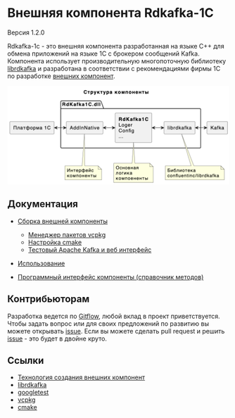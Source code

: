 # Внешняя компонента Rdkafka-1C

Версия 1.2.0

Rdkafka-1c - это внешняя компонента разработанная на языке C++ для обмена приложений на языке 1С с брокером сообщений Kafka. Компонента использует производительную многопоточную библиотеку [librdkafka](https://github.com/confluentinc/librdkafka) и разработана в соответствии с рекомендациями фирмы 1С по разработке [внешних компонент](https://its.1c.ru/db/metod8dev/content/3221/hdoc).

![Структура компоненты](doc/res/structure.png)

## Документация

- [Сборка внешней компоненты](./doc/build.md)
  - [Менеджер пакетов vcpkg](./doc/vcpkg.md)
  - [Настройка cmake](./doc/cmake.md)
  - [Тестовый Apache Kafka и веб интерфейс](./doc/kafka.md)

- [Использование](./doc/how-to-use.md)
- [Программный интерфейс компоненты (справочник методов)](./doc/program-interface.md)

## Контрибьюторам

Разработка ведется по [Gitflow](https://www.atlassian.com/git/tutorials/comparing-workflows/gitflow-workflow), любой вклад в проект приветствуется. Чтобы задать вопрос или для своих предложений по развитию вы можете открывать [issue](https://github.com/sv-sand/rdkafka-1c/issues). Если вы можете сделать pull request и решить [issue](https://github.com/sv-sand/rdkafka-1c/issues) - это будет в двойне круто.

## Ссылки

- [Технология создания внешних компонент](https://its.1c.ru/db/metod8dev/content/3221/hdoc)
- [librdkafka](https://github.com/confluentinc/librdkafka)
- [googletest](https://github.com/google/googletest)
- [vcpkg](https://github.com/microsoft/vcpkg)
- [cmake](https://cmake.org)
